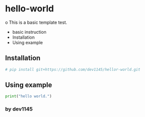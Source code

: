 # hello-world
o This is a basic template test.
 - basic instruction
 - Installation
 - Using example


## Installation
```sh
# pip install git+https://github.com/dev1145/hellor-world.git
```

## Using example
```python
print("hello world.")
```

### by dev1145
